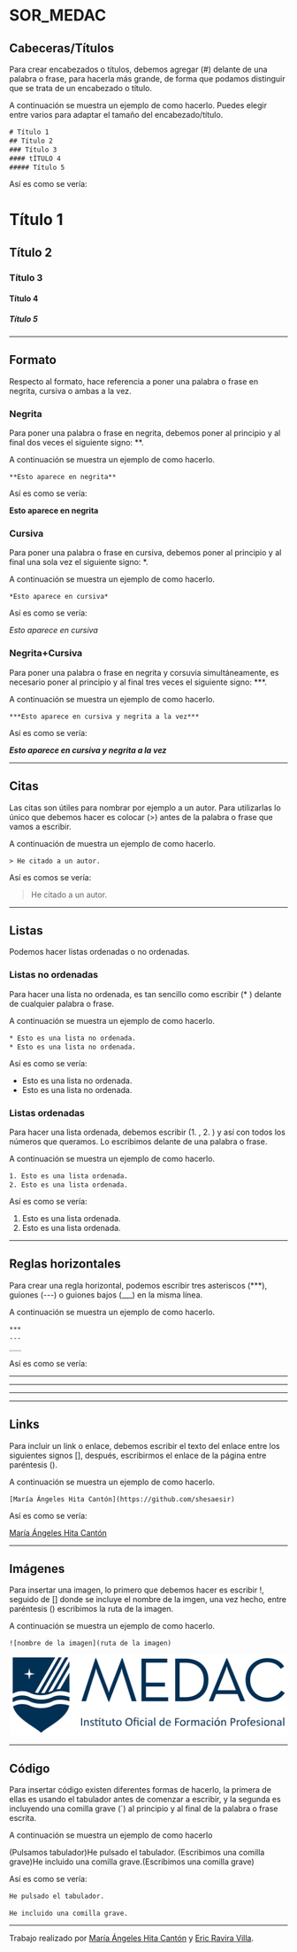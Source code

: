# SOR_MEDAC

## Cabeceras/Títulos

Para crear encabezados o títulos, debemos agregar (#) delante de una palabra o frase, para hacerla más grande, de forma que podamos distinguir que se trata de un encabezado o título.

A continuación se muestra un ejemplo de como hacerlo. Puedes elegir entre varios para adaptar el tamaño del encabezado/título.

    # Título 1
    ## Título 2
    ### Título 3
    #### tÍTULO 4
    ##### Título 5

Así es como se vería:

# Título 1
## Título 2
### Título 3
#### Título 4
##### Título 5

---

## Formato

Respecto al formato, hace referencia a poner una palabra o frase en negrita, cursiva o ambas a la vez.

### Negrita

Para poner una palabra o frase en negrita, debemos poner al principio y al final dos veces el siguiente signo: **.

A continuación se muestra un ejemplo de como hacerlo.

    **Esto aparece en negrita**

Así es como se vería:

**Esto aparece en negrita**

### Cursiva

Para poner una palabra o frase en cursiva, debemos poner al principio y al final una sola vez el siguiente signo: *.

A continuación se muestra un ejemplo de como hacerlo.

    *Esto aparece en cursiva*

Así es como se vería:

*Esto aparece en cursiva*

### Negrita+Cursiva

Para poner una palabra o frase en negrita y corsuvia simultáneamente, es necesario poner al principio y al final tres veces el siguiente signo: ***.

A continuación se muestra un ejemplo de como hacerlo.

    ***Esto aparece en cursiva y negrita a la vez***

Así es como se vería:

***Esto aparece en cursiva y negrita a la vez***

---

## Citas

Las citas son útiles para nombrar por ejemplo a un autor. Para utilizarlas lo único que debemos hacer es colocar (>) antes de la palabra o frase que vamos a escribir.

A continuación de muestra un ejemplo de como hacerlo.

    > He citado a un autor.

Así es comos se vería:

> He citado a un autor.

---

## Listas

Podemos hacer listas ordenadas o no ordenadas.

### Listas no ordenadas

Para hacer una lista no ordenada, es tan sencillo como escribir (* ) delante de cualquier palabra o frase.

A continuación se muestra un ejemplo de como hacerlo.

    * Esto es una lista no ordenada.
    * Esto es una lista no ordenada.

Así es como se vería:

* Esto es una lista no ordenada.
* Esto es una lista no ordenada.

### Listas ordenadas

Para hacer una lista ordenada, debemos escribir (1. , 2. ) y así con todos los números que queramos. Lo escribimos delante de una palabra o frase.

A continuación se muestra un ejemplo de como hacerlo.

    1. Esto es una lista ordenada.
    2. Esto es una lista ordenada.

Así es como se vería:

1. Esto es una lista ordenada.
2. Esto es una lista ordenada.

---

## Reglas horizontales

Para crear una regla horizontal, podemos escribir tres asteriscos (***), guiones (---) o guiones bajos (___) en la misma línea.

A continuación se muestra un ejemplo de como hacerlo.

    ***
    ---
    ___

Así es como se vería:

***
---
___

---

## Links

Para incluir un link o enlace, debemos escribir el texto del enlace entre los siguientes signos [], después, escribirmos el enlace de la página entre paréntesis ().

A continuación se muestra un ejemplo de como hacerlo.

    [María Ángeles Hita Cantón](https://github.com/shesaesir)

Así es como se vería:

[María Ángeles Hita Cantón](https://github.com/shesaesir)

---

## Imágenes

Para insertar una imagen, lo primero que debemos hacer es escribir !, seguido de [] donde se incluye el nombre de la imgen, una vez hecho, entre paréntesis () escribimos la ruta de la imagen.

A continuación se muestra un ejemplo de como hacerlo.

    ![nombre de la imagen](ruta de la imagen)

![medac-2018-azul](medac-2018-azul.png)

---

## Código

Para insertar código existen diferentes formas de hacerlo, la primera de ellas es usando el tabulador antes de comenzar a escribir, y la segunda es incluyendo una comilla grave (`) al principio y al final de la palabra o frase escrita.

A continuación se muestra un ejemplo de como hacerlo

(Pulsamos tabulador)He pulsado el tabulador.
(Escribimos una comilla grave)He incluido una comilla grave.(Escribimos una comilla grave)

Así es como se vería:

    He pulsado el tabulador.
`He incluido una comilla grave.`

---

Trabajo realizado por [María Ángeles Hita Cantón](https://github.com/shesaesir) y [Eric Ravira Villa](https://github.com/EricRV0502).